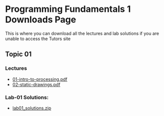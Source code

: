 # Programming Fundamentals 1 Downloads Page

This is where you can download all the lectures and lab solutions if you are unable to access the Tutors site

## Topic 01

### Lectures

- [01-intro-to-processing.pdf](topics/topic01/01-intro-to-processing.pdf)
- [02-static-drawings.pdf](topics/topic01/02-static-drawings.pdf)

### Lab-01 Solutions:

- [lab01_solutions.zip](topics/topic01/lab01_solutions.zip)
